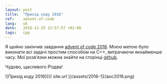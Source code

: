 ```yaml
---
layout: post
title:  "Прихід коду 2016"
ref:    advent-of-code
lang:   uk
date:   2016-12-25 22:57:57 +02:00
tags:   cpp
---
```


Я щойно закінчив завдання [advent of code 2016](http://adventofcode.com/2016).
Моєю метою було виконати всі задачі простим способом на C++, витрачаючи
якнайменше часу. Мої розв’язки можна знайти на сторінці
[github](https://github.com/sakhnik/adventofcode/tree/b006ddbb8f03c53e9507ee614e94550ebba396cb/2016).

Чудово, щасливого Різдва!

![Прихід коду 2016]({{ site.url }}/assets/2016-12/aoc2016.png)
